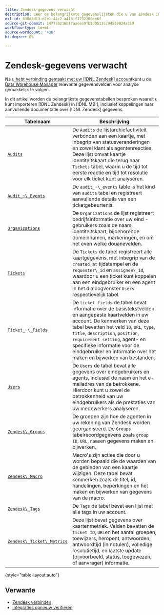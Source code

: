 ```yaml
---
title: Zendesk-gegevens verwacht
description: Leer de belangrijkste gegevenslijsten die u van Zendesk in MBI kunt invoeren, met inbegrip van verbindingen aan extra documentatie over gegevens Zendesk.
exl-id: 838d8d13-e2e1-44c2-a416-f1792200ee6f
source-git-commit: 14777b216bf7aaeea0fb2d0513cc94539034a359
workflow-type: tm+mt
source-wordcount: '436'
ht-degree: 0%

---
```


# Zendesk-gegevens verwacht

Na [u hebt verbinding gemaakt met uw [!DNL Zendesk] account](../integrations/zendesk.md)kunt u de [Data Warehouse Manager](../../../data-analyst/data-warehouse-mgr/tour-dwm.md) relevante gegevensvelden voor analyse gemakkelijk te volgen.

In dit artikel worden de belangrijkste gegevenstabellen besproken waaruit u kunt importeren [!DNL Zendesk] in [!DNL MBI], inclusief koppelingen naar aanvullende documentatie over [!DNL Zendesk] gegevens.

| Tabelnaam | Beschrijving |
|-----|-----|
| [`Audits`](https://developer.zendesk.com/rest_api/docs/core/ticket_audits) | De `Audits` de lijstarchiefactiviteit verbonden aan een kaartje, met inbegrip van statusveranderingen en zowel klant als agentenreacties. Deze lijst omvat kaartje identiteitskaart die terug naar `Tickets` tabel, waarin u de tijd tot eerste reactie en tijd tot resolutie voor elk ticket kunt analyseren. |
| [`Audit_~\_Events`](https://developer.zendesk.com/rest_api/docs/core/ticket_audits#audit-events) | De `audit_~\_events` table is het kind van `audits` tabel en registreert aanvullende details van een ticketgebeurtenis. |
| [`Organizations`](https://developer.zendesk.com/rest_api/docs/core/organizations) | De `Organizations` de lijst registreert bedrijfsinformatie over uw eind - gebruikers zoals de naam, identiteitskaart, bijbehorende domeinnamen, markeringen, en om het even welke douanevelden. |
| [`Tickets`](https://developer.zendesk.com/rest_api/docs/core/tickets) | De `Tickets` de tabel registreert alle kaartgegevens, met inbegrip van de `created_at` tijdstempel en de `requester\_id` en `assignee\_id`, waardoor u een ticket kunt koppelen aan een eindgebruiker en een agent in het dialoogvenster `Users` respectievelijk tabel. |
| [`Ticket_~\_Fields`](https://developer.zendesk.com/rest_api/docs/core/ticket_fields) | De `ticket fields` de tabel bevat informatie over de basistekstvelden en aangepaste kaartvelden in uw account. De kenmerken van deze tabel bevatten het veld `ID`, `URL`, `type`, `title`, `description`, `position`, `requirement setting`, agent- en specifieke informatie voor de eindgebruiker en informatie over het maken en bijwerken van bestanden. |
| [`Users`](https://developer.zendesk.com/rest_api/docs/core/users) | De `Users` de tabel bevat alle gegevens over eindgebruikers en agents, inclusief de naam en het e-mailadres van de betrokkene. Hierdoor kunt u zowel de betrokkenheid van uw eindgebruikers als de prestaties van uw medewerkers analyseren. |
| [`Zendesk\_Groups`](https://developer.zendesk.com/rest_api/docs/core/groups) | De groepen zijn hoe de agenten in uw rekening van Zendesk worden georganiseerd. De `Groups` tabelrecordgegevens zoals `group ID`, `URL`, `name`en gegevens maken en bijwerken. |
| [`Zendesk\_Macro`](https://developer.zendesk.com/rest_api/docs/core/macros) | Macro&#39;s zijn acties die door u worden bepaald die de waarden van de gebieden van een kaartje wijzigen. Deze tabel bevat kenmerken zoals de titel, id, handelingen, beperkingen en het maken en bijwerken van gegevens van de macro. |
| [`Zendesk\_Tags`](https://developer.zendesk.com/rest_api/docs/core/tags) | De `Tags` de tabel bevat een lijst met alle tags in uw account. |
| [`Zendesk\_Ticket\_Metrics`](https://developer.zendesk.com/rest_api/docs/core/ticket_metrics#ticket-metrics) | Deze lijst bevat gegevens over kaartenmetriek. Velden bevatten de `ticket ID`, `URL`en het aantal groepen, toewijzers, heropent, antwoorden, antwoordtijd (in notulen), volledige resolutietijd, en laatste update (bijvoorbeeld, status, toegewezen, of aanvrager) informatie. |

{style="table-layout:auto"}

## Verwante

* [Zendesk verbinden](../integrations/zendesk.md)
* [Integraties opnieuw verifiëren](https://experienceleague.adobe.com/docs/commerce-knowledge-base/kb/how-to/mbi-reauthenticating-integrations.html?lang=en)
